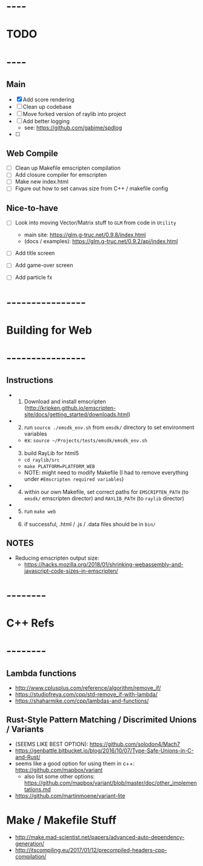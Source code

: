 

# ----
# TODO 
# ----

## Main
- [x] Add score rendering
- [ ] Clean up codebase
- [ ] Move forked version of raylib into project 
- [ ] Add better logging
    - see: https://github.com/gabime/spdlog 
- [ ] 

## Web Compile
- [ ] Clean up Makefile emscripten compilation
- [ ] Add closure compiler for emscripten
- [ ] Make new index.html
- [ ] Figure out how to set canvas size from C++ / makefile config 

## Nice-to-have
- [ ] Look into moving Vector/Matrix stuff to `GLM` from code in `Utility`
    - main site: https://glm.g-truc.net/0.9.8/index.html
    - (docs / examples): https://glm.g-truc.net/0.9.2/api/index.html
- [ ] Add title screen
- [ ] Add game-over screen
- [ ] Add particle fx


# ----------------
# Building for Web
# ----------------

## Instructions
- 1) Download and install emscripten (http://kripken.github.io/emscripten-site/docs/getting_started/downloads.html)
- 2) run `source ./emsdk_env.sh` from `emsdk/` directory to set environment variables
    - ex: `source ~/Projects/tests/emsdk/emsdk_env.sh`
- 3) build RayLib for html5
    - `cd raylib/src`
    - `make PLATFORM=PLATFORM_WEB`
    - NOTE: might need to modify Makefile (I had to remove everything under `#Emscripten required variables`)
- 4) within our own Makefile, set correct paths for `EMSCRIPTEN_PATH` (to `emsdk/` emscripten director) and `RAYLIB_PATH` (to `raylib` director)
- 5) run `make web`
- 6) if successful, .html / .js / .data files should be in `bin/`

## NOTES
- Reducing emscripten output size:
    - https://hacks.mozilla.org/2018/01/shrinking-webassembly-and-javascript-code-sizes-in-emscripten/



# --------
# C++ Refs
# --------

## Lambda functions
- http://www.cplusplus.com/reference/algorithm/remove_if/
- https://studiofreya.com/cpp/std-remove_if-with-lambda/
- https://shaharmike.com/cpp/lambdas-and-functions/ 

## Rust-Style Pattern Matching / Discrimited Unions / Variants
- (SEEMS LIKE BEST OPTION): https://github.com/solodon4/Mach7
- https://genbattle.bitbucket.io/blog/2016/10/07/Type-Safe-Unions-in-C-and-Rust/
- seems like a good option for using them in c++: https://github.com/mapbox/variant
    - also list some other options: https://github.com/mapbox/variant/blob/master/doc/other_implementations.md
- https://github.com/martinmoene/variant-lite

# Make / Makefile Stuff
- http://make.mad-scientist.net/papers/advanced-auto-dependency-generation/
- http://itscompiling.eu/2017/01/12/precompiled-headers-cpp-compilation/ 
